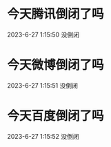 # 今天腾讯倒闭了吗

2023-6-27 1:15:50 没倒闭

# 今天微博倒闭了吗

2023-6-27 1:15:51 没倒闭

# 今天百度倒闭了吗

2023-6-27 1:15:52 没倒闭

